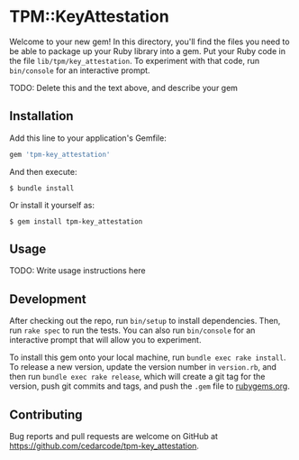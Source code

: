 # TPM::KeyAttestation

Welcome to your new gem! In this directory, you'll find the files you need to be able to package up your Ruby library into a gem. Put your Ruby code in the file `lib/tpm/key_attestation`. To experiment with that code, run `bin/console` for an interactive prompt.

TODO: Delete this and the text above, and describe your gem

## Installation

Add this line to your application's Gemfile:

```ruby
gem 'tpm-key_attestation'
```

And then execute:

    $ bundle install

Or install it yourself as:

    $ gem install tpm-key_attestation

## Usage

TODO: Write usage instructions here

## Development

After checking out the repo, run `bin/setup` to install dependencies. Then, run `rake spec` to run the tests. You can also run `bin/console` for an interactive prompt that will allow you to experiment.

To install this gem onto your local machine, run `bundle exec rake install`. To release a new version, update the version number in `version.rb`, and then run `bundle exec rake release`, which will create a git tag for the version, push git commits and tags, and push the `.gem` file to [rubygems.org](https://rubygems.org).

## Contributing

Bug reports and pull requests are welcome on GitHub at https://github.com/cedarcode/tpm-key_attestation.

